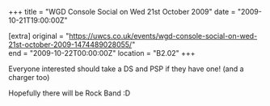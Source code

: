 +++
title = "WGD Console Social on Wed 21st October 2009"
date = "2009-10-21T19:00:00Z"

[extra]
original = "https://uwcs.co.uk/events/wgd-console-social-on-wed-21st-october-2009-1474489028055/"    
end = "2009-10-22T00:00:00Z"
location = "B2.02"
+++

Everyone interested should take a DS and PSP if they have one\! (and a charger too)

Hopefully there will be Rock Band :D

